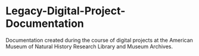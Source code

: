 # Legacy-Digital-Project-Documentation
Documentation created during the course of digital projects at the American Museum of Natural History Research Library and Museum Archives.
